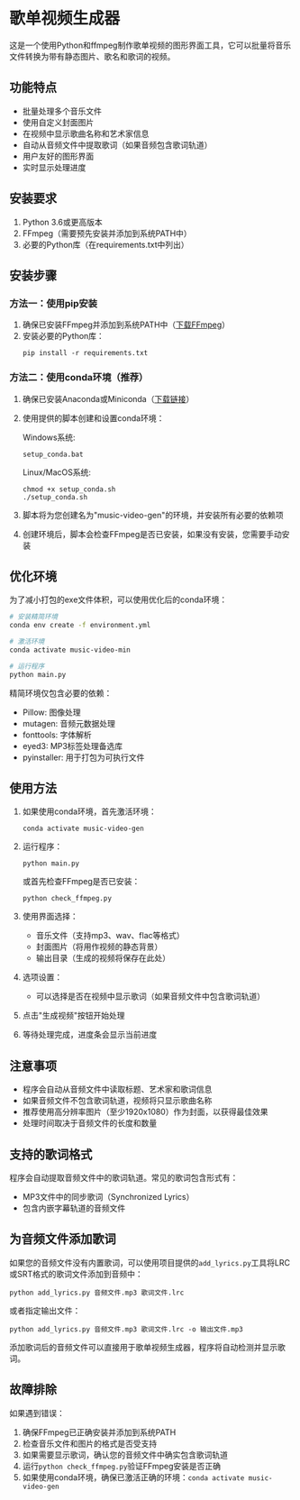 # 歌单视频生成器

这是一个使用Python和ffmpeg制作歌单视频的图形界面工具，它可以批量将音乐文件转换为带有静态图片、歌名和歌词的视频。

## 功能特点

- 批量处理多个音乐文件
- 使用自定义封面图片
- 在视频中显示歌曲名称和艺术家信息
- 自动从音频文件中提取歌词（如果音频包含歌词轨道）
- 用户友好的图形界面
- 实时显示处理进度

## 安装要求

1. Python 3.6或更高版本
2. FFmpeg（需要预先安装并添加到系统PATH中）
3. 必要的Python库（在requirements.txt中列出）

## 安装步骤

### 方法一：使用pip安装

1. 确保已安装FFmpeg并添加到系统PATH中（[下载FFmpeg](https://ffmpeg.org/download.html)）
2. 安装必要的Python库：
   ```
   pip install -r requirements.txt
   ```

### 方法二：使用conda环境（推荐）

1. 确保已安装Anaconda或Miniconda（[下载链接](https://www.anaconda.com/download/)）
2. 使用提供的脚本创建和设置conda环境：

   Windows系统:
   ```
   setup_conda.bat
   ```

   Linux/MacOS系统:
   ```
   chmod +x setup_conda.sh
   ./setup_conda.sh
   ```

3. 脚本将为您创建名为"music-video-gen"的环境，并安装所有必要的依赖项
4. 创建环境后，脚本会检查FFmpeg是否已安装，如果没有安装，您需要手动安装

## 优化环境

为了减小打包的exe文件体积，可以使用优化后的conda环境：

```bash
# 安装精简环境
conda env create -f environment.yml

# 激活环境
conda activate music-video-min

# 运行程序
python main.py
```

精简环境仅包含必要的依赖：
- Pillow: 图像处理
- mutagen: 音频元数据处理
- fonttools: 字体解析
- eyed3: MP3标签处理备选库
- pyinstaller: 用于打包为可执行文件

## 使用方法

1. 如果使用conda环境，首先激活环境：
   ```
   conda activate music-video-gen
   ```

2. 运行程序：
   ```
   python main.py
   ```
   
   或首先检查FFmpeg是否已安装：
   ```
   python check_ffmpeg.py
   ```
   
3. 使用界面选择：
   - 音乐文件（支持mp3、wav、flac等格式）
   - 封面图片（将用作视频的静态背景）
   - 输出目录（生成的视频将保存在此处）
4. 选项设置：
   - 可以选择是否在视频中显示歌词（如果音频文件中包含歌词轨道）
5. 点击"生成视频"按钮开始处理
6. 等待处理完成，进度条会显示当前进度

## 注意事项

- 程序会自动从音频文件中读取标题、艺术家和歌词信息
- 如果音频文件不包含歌词轨道，视频将只显示歌曲名称
- 推荐使用高分辨率图片（至少1920x1080）作为封面，以获得最佳效果
- 处理时间取决于音频文件的长度和数量

## 支持的歌词格式

程序会自动提取音频文件中的歌词轨道。常见的歌词包含形式有：
- MP3文件中的同步歌词（Synchronized Lyrics）
- 包含内嵌字幕轨道的音频文件

## 为音频文件添加歌词

如果您的音频文件没有内置歌词，可以使用项目提供的`add_lyrics.py`工具将LRC或SRT格式的歌词文件添加到音频中：

```
python add_lyrics.py 音频文件.mp3 歌词文件.lrc
```

或者指定输出文件：

```
python add_lyrics.py 音频文件.mp3 歌词文件.lrc -o 输出文件.mp3
```

添加歌词后的音频文件可以直接用于歌单视频生成器，程序将自动检测并显示歌词。

## 故障排除

如果遇到错误：
1. 确保FFmpeg已正确安装并添加到系统PATH
2. 检查音乐文件和图片的格式是否受支持
3. 如果需要显示歌词，确认您的音频文件中确实包含歌词轨道
4. 运行`python check_ffmpeg.py`验证FFmpeg安装是否正确
5. 如果使用conda环境，确保已激活正确的环境：`conda activate music-video-gen` 